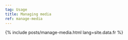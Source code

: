 ```yaml
---
tag: Usage
title: Managing media
ref: manage-media
---
```


{% include posts/manage-media.html lang=site.data.fr %}
